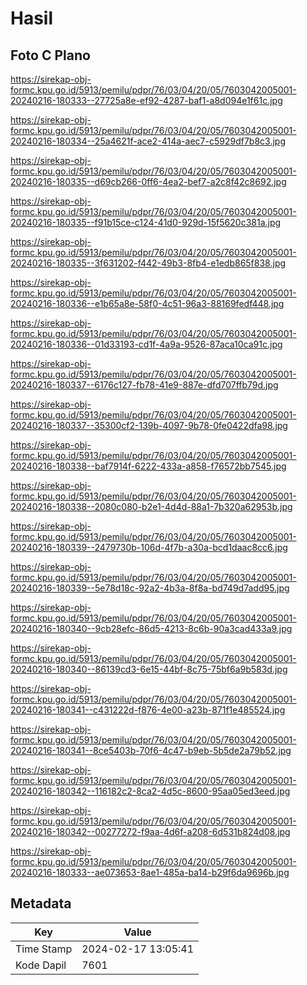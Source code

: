 # Hasil

## Foto C Plano

https://sirekap-obj-formc.kpu.go.id/5913/pemilu/pdpr/76/03/04/20/05/7603042005001-20240216-180333--27725a8e-ef92-4287-baf1-a8d094e1f61c.jpg

https://sirekap-obj-formc.kpu.go.id/5913/pemilu/pdpr/76/03/04/20/05/7603042005001-20240216-180334--25a4621f-ace2-414a-aec7-c5929df7b8c3.jpg

https://sirekap-obj-formc.kpu.go.id/5913/pemilu/pdpr/76/03/04/20/05/7603042005001-20240216-180335--d69cb266-0ff6-4ea2-bef7-a2c8f42c8692.jpg

https://sirekap-obj-formc.kpu.go.id/5913/pemilu/pdpr/76/03/04/20/05/7603042005001-20240216-180335--f91b15ce-c124-41d0-929d-15f5620c381a.jpg

https://sirekap-obj-formc.kpu.go.id/5913/pemilu/pdpr/76/03/04/20/05/7603042005001-20240216-180335--3f631202-f442-49b3-8fb4-e1edb865f838.jpg

https://sirekap-obj-formc.kpu.go.id/5913/pemilu/pdpr/76/03/04/20/05/7603042005001-20240216-180336--e1b65a8e-58f0-4c51-96a3-88169fedf448.jpg

https://sirekap-obj-formc.kpu.go.id/5913/pemilu/pdpr/76/03/04/20/05/7603042005001-20240216-180336--01d33193-cd1f-4a9a-9526-87aca10ca91c.jpg

https://sirekap-obj-formc.kpu.go.id/5913/pemilu/pdpr/76/03/04/20/05/7603042005001-20240216-180337--6176c127-fb78-41e9-887e-dfd707ffb79d.jpg

https://sirekap-obj-formc.kpu.go.id/5913/pemilu/pdpr/76/03/04/20/05/7603042005001-20240216-180337--35300cf2-139b-4097-9b78-0fe0422dfa98.jpg

https://sirekap-obj-formc.kpu.go.id/5913/pemilu/pdpr/76/03/04/20/05/7603042005001-20240216-180338--baf7914f-6222-433a-a858-f76572bb7545.jpg

https://sirekap-obj-formc.kpu.go.id/5913/pemilu/pdpr/76/03/04/20/05/7603042005001-20240216-180338--2080c080-b2e1-4d4d-88a1-7b320a62953b.jpg

https://sirekap-obj-formc.kpu.go.id/5913/pemilu/pdpr/76/03/04/20/05/7603042005001-20240216-180339--2479730b-106d-4f7b-a30a-bcd1daac8cc6.jpg

https://sirekap-obj-formc.kpu.go.id/5913/pemilu/pdpr/76/03/04/20/05/7603042005001-20240216-180339--5e78d18c-92a2-4b3a-8f8a-bd749d7add95.jpg

https://sirekap-obj-formc.kpu.go.id/5913/pemilu/pdpr/76/03/04/20/05/7603042005001-20240216-180340--9cb28efc-86d5-4213-8c6b-90a3cad433a9.jpg

https://sirekap-obj-formc.kpu.go.id/5913/pemilu/pdpr/76/03/04/20/05/7603042005001-20240216-180340--86139cd3-6e15-44bf-8c75-75bf6a9b583d.jpg

https://sirekap-obj-formc.kpu.go.id/5913/pemilu/pdpr/76/03/04/20/05/7603042005001-20240216-180341--c431222d-f876-4e00-a23b-871f1e485524.jpg

https://sirekap-obj-formc.kpu.go.id/5913/pemilu/pdpr/76/03/04/20/05/7603042005001-20240216-180341--8ce5403b-70f6-4c47-b9eb-5b5de2a79b52.jpg

https://sirekap-obj-formc.kpu.go.id/5913/pemilu/pdpr/76/03/04/20/05/7603042005001-20240216-180342--116182c2-8ca2-4d5c-8600-95aa05ed3eed.jpg

https://sirekap-obj-formc.kpu.go.id/5913/pemilu/pdpr/76/03/04/20/05/7603042005001-20240216-180342--00277272-f9aa-4d6f-a208-6d531b824d08.jpg

https://sirekap-obj-formc.kpu.go.id/5913/pemilu/pdpr/76/03/04/20/05/7603042005001-20240216-180333--ae073653-8ae1-485a-ba14-b29f6da9696b.jpg


## Metadata

| Key        | Value               |
| ---------- | ------------------- |
| Time Stamp | 2024-02-17 13:05:41 |
| Kode Dapil | 7601                |



